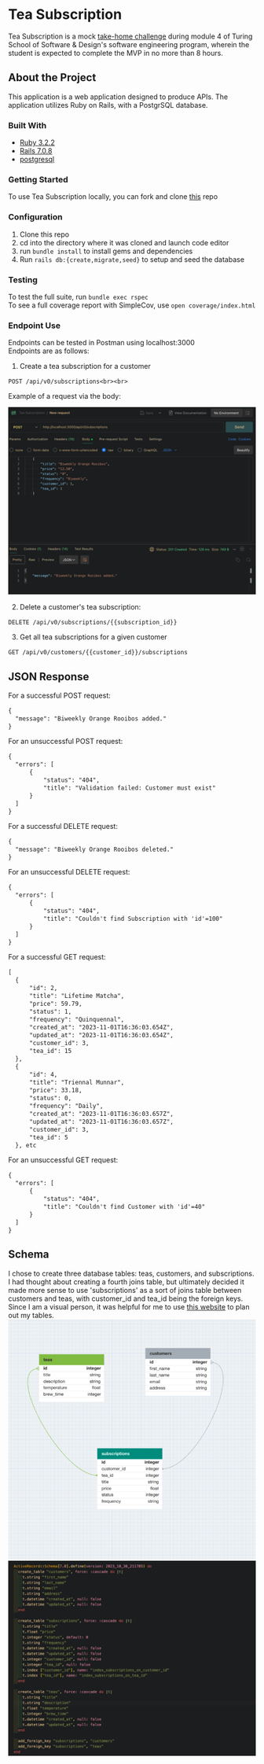 # Tea Subscription

Tea Subscription is a mock [take-home challenge](https://mod4.turing.edu/projects/take_home/take_home_be) during module 4 of Turing School of Software & Design's software engineering program, wherein the student is expected to complete the MVP in no more than 8 hours.

## About the Project
This application is a web application designed to produce APIs. The application utilizes Ruby on Rails, with a PostgrSQL database.

### Built With
- [Ruby 3.2.2](https://github.com/ruby/ruby)
- [Rails 7.0.8](https://github.com/rails/rails)
- [postgresql](https://github.com/postgres/postgres)

### Getting Started
To use Tea Subscription locally, you can fork and clone [this](https://github.com/dani-wilson/tea_subscription) repo

### Configuration
1. Clone this repo
2. cd into the directory where it was cloned and launch code editor
3. run `bundle install` to install gems and dependencies
4. Run `rails db:{create,migrate,seed}` to setup and seed the database

  ### Testing
  To test the full suite, run `bundle exec rspec`<br>
  To see a full coverage report with SimpleCov, use `open coverage/index.html`

  ### Endpoint Use
  Endpoints can be tested in Postman using localhost:3000<br>
  Endpoints are as follows:
  1. Create a tea subscription for a customer<br>
  ```
  POST /api/v0/subscriptions<br><br>
  ```
  Example of a request via the body:

  <img src="public/images/post request.png" alt="postman post request example" width="" height="">

  2. Delete a customer's tea subscription:<br>
  ```
  DELETE /api/v0/subscriptions/{{subscription_id}}
  ```
    
  3. Get all tea subscriptions for a given customer<br>
  ```
  GET /api/v0/customers/{{customer_id}}/subscriptions
  ```

  ## JSON Response

  For a successful POST request:
  ```
  {
    "message": "Biweekly Orange Rooibos added."
  }
  ```
  For an unsuccessful POST request:
  ```
  {
    "errors": [
        {
            "status": "404",
            "title": "Validation failed: Customer must exist"
        }
    ]
  }
  ```
  For a successful DELETE request:
  ```
  {
    "message": "Biweekly Orange Rooibos deleted."
  }
  ```
  For an unsuccessful DELETE request:
  ```
  {
    "errors": [
        {
            "status": "404",
            "title": "Couldn't find Subscription with 'id'=100"
        }
    ]
  }
  ```
  For a successful GET request:
  ```
  [
    {
        "id": 2,
        "title": "Lifetime Matcha",
        "price": 59.79,
        "status": 1,
        "frequency": "Quinquennal",
        "created_at": "2023-11-01T16:36:03.654Z",
        "updated_at": "2023-11-01T16:36:03.654Z",
        "customer_id": 3,
        "tea_id": 15
    },
    {
        "id": 4,
        "title": "Triennal Munnar",
        "price": 33.18,
        "status": 0,
        "frequency": "Daily",
        "created_at": "2023-11-01T16:36:03.657Z",
        "updated_at": "2023-11-01T16:36:03.657Z",
        "customer_id": 3,
        "tea_id": 5
    }, etc
  ```
  For an unsuccessful GET request:
  ```
  {
    "errors": [
        {
            "status": "404",
            "title": "Couldn't find Customer with 'id'=40"
        }
    ]
  }
  ```

  ## Schema
  I chose to create three database tables: teas, customers, and subscriptions. I had thought about creating a fourth joins table, but ultimately decided it made more sense to use 'subscriptions' as a sort of joins table between customers and teas, with customer_id and tea_id being the foreign keys. Since I am a visual person, it was helpful for me to use [this website](https://www.dbdesigner.net/) to plan out my tables.
  <img src="public/images/db design.png" alt="postman post request example" width="" height="">
  <br>
  <img src="public/images/schema.png" alt="postman post request example" width="" height="">

